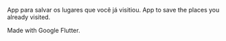 App para salvar os lugares que você já visitiou.
App to save the places you already visited.

Made with Google Flutter.
